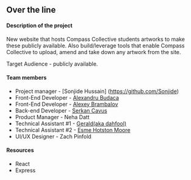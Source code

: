 ## Over the line

#### Description of the project

New website that hosts Compass Collective students artworks to make these publicly available. Also build/leverage tools that enable Compass Collective to upload, amend and take down any artwork from the site. 

Target Audience - publicly available.  

#### Team members

- Project manager -  [Sonjide Hussain] (https://github.com/Sonjide)
- Front-End Developer - [Alexandru Budaca](https://github.com/AlexandruBudaca)
- Front-End Developer - [Alexey Brambalov](https://github.com/AlexeyBrambalov)
- Back-end Developer - [Serkan Cavus](https://github.com/SCavus) 
- Product Manager - Neha Datt
- Technical Assistant #1 - [Gerald(aka dahfool)](https://github.com/dahfool)
- Technical Assistant #2 - [Esme Hotston Moore](https://github.com/esmehm)
- UI/UX Designer - Zach Pinfold

#### Resources

- React
- Express